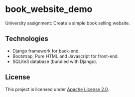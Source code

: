 # book_website_demo

University assignment: Create a simple book selling website.

## Technologies

- Django framework for back-end.
- Bootstrap, Pure HTML and Javascript for front-end.
- SQLite3 database (bundled with Django).

## License

This project is licensed under [Apache License 2.0](LICENSE).
